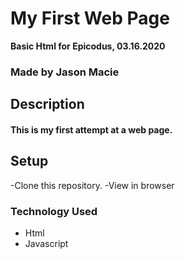 # My First Web Page
**Basic Html for Epicodus, 03.16.2020**
### Made by Jason Macie
## Description
#### This is my first attempt at a web page.
## Setup
  -Clone this repository.
  -View in browser
### Technology Used
  - Html
  - Javascript